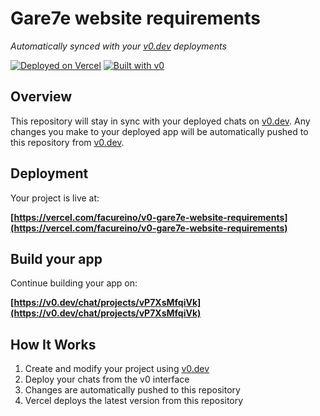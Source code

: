 # Gare7e website requirements

*Automatically synced with your [v0.dev](https://v0.dev) deployments*

[![Deployed on Vercel](https://img.shields.io/badge/Deployed%20on-Vercel-black?style=for-the-badge&logo=vercel)](https://vercel.com/facureino/v0-gare7e-website-requirements)
[![Built with v0](https://img.shields.io/badge/Built%20with-v0.dev-black?style=for-the-badge)](https://v0.dev/chat/projects/vP7XsMfqiVk)

## Overview

This repository will stay in sync with your deployed chats on [v0.dev](https://v0.dev).
Any changes you make to your deployed app will be automatically pushed to this repository from [v0.dev](https://v0.dev).

## Deployment

Your project is live at:

**[https://vercel.com/facureino/v0-gare7e-website-requirements](https://vercel.com/facureino/v0-gare7e-website-requirements)**

## Build your app

Continue building your app on:

**[https://v0.dev/chat/projects/vP7XsMfqiVk](https://v0.dev/chat/projects/vP7XsMfqiVk)**

## How It Works

1. Create and modify your project using [v0.dev](https://v0.dev)
2. Deploy your chats from the v0 interface
3. Changes are automatically pushed to this repository
4. Vercel deploys the latest version from this repository